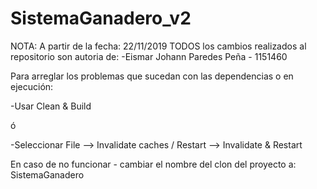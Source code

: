 # SistemaGanadero_v2

NOTA: A partir de la fecha: 22/11/2019 TODOS los cambios realizados al repositorio son autoria de:
-Eismar Johann Paredes Peña - 1151460

Para arreglar los problemas que sucedan con las dependencias o en ejecución:

-Usar Clean & Build

ó

-Seleccionar File --> Invalidate caches / Restart --> Invalidate & Restart

En caso de no funcionar - cambiar el nombre del clon del proyecto a: SistemaGanadero
